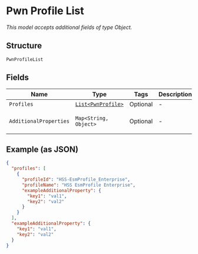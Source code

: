 
# Pwn Profile List

*This model accepts additional fields of type Object.*

## Structure

`PwnProfileList`

## Fields

| Name | Type | Tags | Description | Getter | Setter |
|  --- | --- | --- | --- | --- | --- |
| `Profiles` | [`List<PwnProfile>`](../../doc/models/pwn-profile.md) | Optional | - | List<PwnProfile> getProfiles() | setProfiles(List<PwnProfile> profiles) |
| `AdditionalProperties` | `Map<String, Object>` | Optional | - | Object getAdditionalProperty(String key) | additionalProperty(String key, Object value) |

## Example (as JSON)

```json
{
  "profiles": [
    {
      "profileId": "HSS-EsmProfile_Enterprise",
      "profileName": "HSS EsmProfile Enterprise",
      "exampleAdditionalProperty": {
        "key1": "val1",
        "key2": "val2"
      }
    }
  ],
  "exampleAdditionalProperty": {
    "key1": "val1",
    "key2": "val2"
  }
}
```

